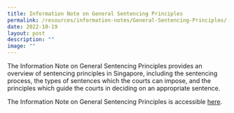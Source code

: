 ```yaml
---
title: Information Note on General Sentencing Principles
permalink: /resources/information-notes/General-Sentencing-Principles/
date: 2022-10-19
layout: post
description: ""
image: ""
---
```

The Information Note on General Sentencing Principles provides an overview of sentencing principles in Singapore, including the sentencing process, the types of sentences which the courts can impose, and the principles which guide the courts in deciding on an appropriate sentence.

The Information Note on General Sentencing Principles is accessible [here]().